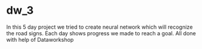 # dw_3

In this 5 day project we tried to create neural network which will recognize the road signs.
Each day shows progress we made to reach a goal.
All done with help of Dataworkshop 

